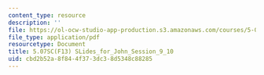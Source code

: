 ```yaml
---
content_type: resource
description: ''
file: https://ol-ocw-studio-app-production.s3.amazonaws.com/courses/5-07sc-biological-chemistry-i-fall-2013/cbd2b52a8f844f373dc38d5348c88285_SLides_for_John_Session_9_10.pdf
file_type: application/pdf
resourcetype: Document
title: 5.07SC(F13) SLides_for_John_Session_9_10
uid: cbd2b52a-8f84-4f37-3dc3-8d5348c88285
---
```

